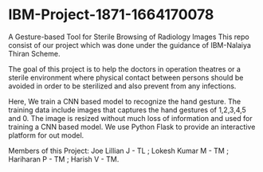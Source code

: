 # IBM-Project-1871-1664170078
A Gesture-based Tool for Sterile Browsing of Radiology Images
  This repo consist of our project which was done under the guidance of IBM-Nalaiya Thiran Scheme.
  
  The goal of this project is to help the doctors in operation theatres or a sterile environment where physical contact between persons should be avoided in order to be sterilized and also prevent from any infections.
  
  Here, We train a CNN based model to recognize the hand gesture. The training data include images that captures the hand gestures of 1,2,3,4,5 and 0. The image is resized without much loss of information and used for training a CNN based model. We use Python Flask to provide an interactive platform for out model.
  
Members of this Project: Joe Lillian J - TL ;
                         Lokesh Kumar M - TM ;
                         Hariharan P - TM ;
                         Harish V - TM.
